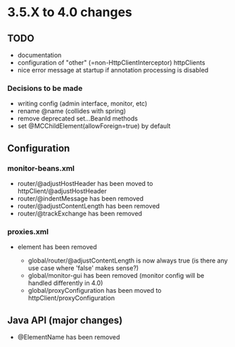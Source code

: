 # 3.5.X to 4.0 changes

## TODO

* documentation
* configuration of "other" (=non-HttpClientInterceptor) httpClients
* nice error message at startup if annotation processing is disabled

### Decisions to be made

* writing config (admin interface, monitor, etc)
* rename @name (collides with spring)
* remove deprecated set...BeanId methods
* set @MCChildElement(allowForeign=true) by default

## Configuration

### monitor-beans.xml

* router/@adjustHostHeader has been moved to httpClient/@adjustHostHeader
* router/@indentMessage has been removed
* router/@adjustContentLength has been removed
* router/@trackExchange has been removed


### proxies.xml

* <global> element has been removed
  * global/router/@adjustContentLength is now always true (is there any use case where 'false' makes sense?)
  * global/monitor-gui has been removed (monitor config will be handled differently in 4.0)
  * global/proxyConfiguration has been moved to httpClient/proxyConfiguration

## Java API (major changes)

* @ElementName has been removed

